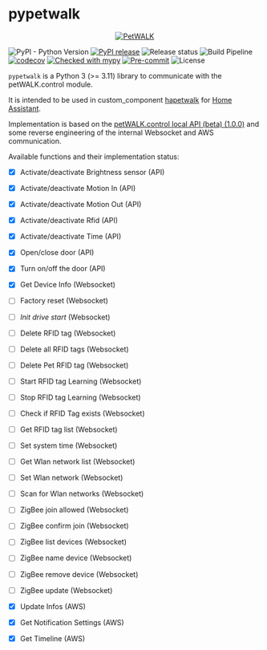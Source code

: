 # pypetwalk

<p align="center">
    <a href="https://www.petwalk.at" target="_blank"><img src="https://www.petwalk.at/downloads_public/press/pics/petWALK-logo_(en).jpg" alt="PetWALK" /></a>
</p>

![PyPI - Python Version](https://img.shields.io/pypi/pyversions/pypetwalk?logo=python)
[![PyPI release](https://img.shields.io/pypi/v/pypetwalk)](https://pypi.org/project/pypetwalk/)
![Release status](https://img.shields.io/pypi/status/pypetwalk)
![Build Pipeline](https://img.shields.io/github/workflow/status/p0l0/pypetwalk/CI)
[![codecov](https://codecov.io/gh/p0l0/pypetwalk/branch/main/graph/badge.svg?token=V5C2O6SK2O)](https://codecov.io/gh/p0l0/pypetwalk)
[![Checked with mypy](http://www.mypy-lang.org/static/mypy_badge.svg)](http://mypy-lang.org/)
[![Pre-commit](https://img.shields.io/badge/pre--commit-enabled-brightgreen?logo=pre-commit&logoColor=f8b424)](https://github.com/pre-commit/pre-commit)
![License](https://img.shields.io/github/license/p0l0/pypetwalk)

`pypetwalk` is a Python 3 (>= 3.11) library to communicate with the petWALK.control module.

It is intended to be used in custom_component [hapetwalk](https://github.com/p0l0/hapetwalk) for [Home Assistant](https://www.home-assistant.io/).

Implementation is based on the [petWALK.control local API (beta) (1.0.0)](https://control.petwalk.solutions/doc/api/) and some reverse engineering of the internal Websocket and AWS communication.

Available functions and their implementation status:

- [x] Activate/deactivate Brightness sensor (API)
- [x] Activate/deactivate Motion In (API)
- [x] Activate/deactivate Motion Out (API)
- [x] Activate/deactivate Rfid (API)
- [x] Activate/deactivate Time (API)
- [x] Open/close door (API)
- [x] Turn on/off the door (API)
- [x] Get Device Info (Websocket)
- [ ] Factory reset (Websocket)
- [ ] _Init drive start_ (Websocket)
- [ ] Delete RFID tag (Websocket)
- [ ] Delete all RFID tags (Websocket)
- [ ] Delete Pet RFID tag (Websocket)
- [ ] Start RFID tag Learning (Websocket)
- [ ] Stop RFID tag Learning (Websocket)
- [ ] Check if RFID Tag exists (Websocket)
- [ ] Get RFID tag list (Websocket)
- [ ] Set system time (Websocket)
- [ ] Get Wlan network list (Websocket)
- [ ] Set Wlan network (Websocket)
- [ ] Scan for Wlan networks (Websocket)
- [ ] ZigBee join allowed (Websocket)
- [ ] ZigBee confirm join (Websocket)
- [ ] ZigBee list devices (Websocket)
- [ ] ZigBee name device (Websocket)
- [ ] ZigBee remove device (Websocket)
- [ ] ZigBee update (Websocket)
- [x] Update Infos (AWS)
- [x] Get Notification Settings (AWS)
- [x] Get Timeline (AWS)

